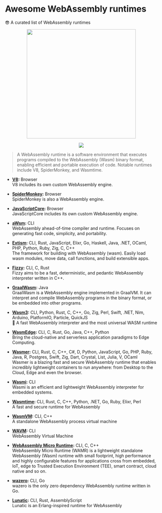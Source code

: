 <!-- <p align=right><sup align=right>Table of Contents button ↗️</sup></p> -->

# Awesome WebAssembly runtimes

😎 A curated list of WebAssembly runtimes

<p align=center>
  <img height=360 src="https://github.com/user-attachments/assets/cd412882-8e43-42c6-aa35-846743626937">
</p>

<p align=center>
  <a href="https://awesome.re/"><img valign=middle src="https://awesome.re/badge.svg"></a>
</p>

> A WebAssembly runtime is a software environment that executes programs compiled to the WebAssembly (Wasm) binary format, enabling efficient and portable execution of code. Notable runtimes include V8, SpiderMonkey, and Wasmtime.

- **[V8](https://v8.dev/):** Browser \
    V8 includes its own custom WebAssembly engine.

- **[SpiderMonkey](https://spidermonkey.dev/):** Browser \
    SpiderMonkey is also a WebAssembly engine.

- **[JavaScriptCore](https://docs.webkit.org/Deep%20Dive/JSC/JavaScriptCore.html):** Browser \
    JavaScriptCore includes its own custom WebAssembly engine.

- **[aWsm](https://github.com/gwsystems/aWsm):** CLI \
    WebAssembly ahead-of-time compiler and runtime. Focuses on generating fast code, simplicity, and portability.

- **[Extism](https://extism.org/):** CLI, Rust, JavaScript, Elixr, Go, Haskell, Java, .NET, OCaml, PHP, Python, Ruby, Zig, C, C++ \
    The framework for building with WebAssembly (wasm). Easily load wasm modules, move data, call functions, and build extensible apps.

- **[Fizzy](https://github.com/wasmx/fizzy):** CLI, C, Rust \
    Fizzy aims to be a fast, deterministic, and pedantic WebAssembly interpreter written in C++.

- **[GraalWasm](https://github.com/oracle/graal/tree/master/wasm):** Java \
    GraalWasm is a WebAssembly engine implemented in GraalVM. It can interpret and compile WebAssembly programs in the binary format, or be embedded into other programs.

- **[Wasm3](https://github.com/wasm3/wasm3):** CLI, Python, Rust, C, C++, Go, Zig, Perl, Swift, .NET, Nim, Arduino, PlatformIO, Particle, QuickJS \
    🚀 A fast WebAssembly interpreter and the most universal WASM runtime

- **[WasmEdge](https://wasmedge.org/):** CLI, C, Rust, Go, Java, C++, Python \
    Bring the cloud-native and serverless application paradigms to Edge Computing.

- **[Wasmer](https://github.com/wasmerio/wasmer):** CLI, Rust, C, C++, C#, D, Python, JavaScript, Go, PHP, Ruby, Java, R, Postgres, Swift, Zig, Dart, Crystal, List, Julia, V, OCaml \
    Wasmer is a blazing fast and secure WebAssembly runtime that enables incredibly lightweight containers to run anywhere: from Desktop to the Cloud, Edge and even the browser.

- **[Wasmi](https://github.com/paritytech/wasmi):** CLI \
    Wasmi is an efficient and lightweight WebAssembly interpreter for embedded systems.

- **[Wasmtime](https://github.com/bytecodealliance/wasmtime):** CLI, Rust, C, C++, Python, .NET, Go, Ruby, Elixr, Perl \
    A fast and secure runtime for WebAssembly

- **[WasmVM](https://github.com/WasmVM/WasmVM):** CLI, C++ \
    A standalone WebAssembly process virtual machine

- **[WAVM](https://wavm.github.io/):** CLI \
    WebAssembly Virtual Machine

- **[WebAssembly Micro Runtime](https://github.com/bytecodealliance/wasm-micro-runtime):** CLI, C, C++ \
    WebAssembly Micro Runtime (WAMR) is a lightweight standalone WebAssembly (Wasm) runtime with small footprint, high performance and highly configurable features for applications cross from embedded, IoT, edge to Trusted Execution Environment (TEE), smart contract, cloud native and so on.

- **[wazero](https://wazero.io/):** CLI, Go \
    wazero is the only zero dependency WebAssembly runtime written in Go.

- **[Lunatic](https://github.com/lunatic-solutions/lunatic):** CLI, Rust, AssemblyScript \
    Lunatic is an Erlang-inspired runtime for WebAssembly
